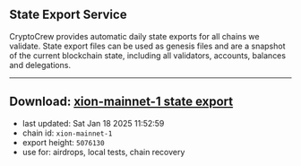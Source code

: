 ## State Export Service
CryptoCrew provides automatic daily state exports for all chains we validate. State export files can be used as genesis files and are a snapshot of the current blockchain state, including all validators, accounts, balances and delegations.

---
**Download: [xion-mainnet-1 state export](https://dl-eu2.ccvalidators.com/SERVICE/xion/xion-mainnet-1_export_5076130.json)**
---

- last updated: Sat Jan 18 2025 11:52:59
- chain id: `xion-mainnet-1`
- export height: `5076130`
- use for: airdrops, local tests, chain recovery
